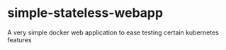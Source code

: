 # simple-stateless-webapp
A very simple docker web application to ease testing certain kubernetes features
